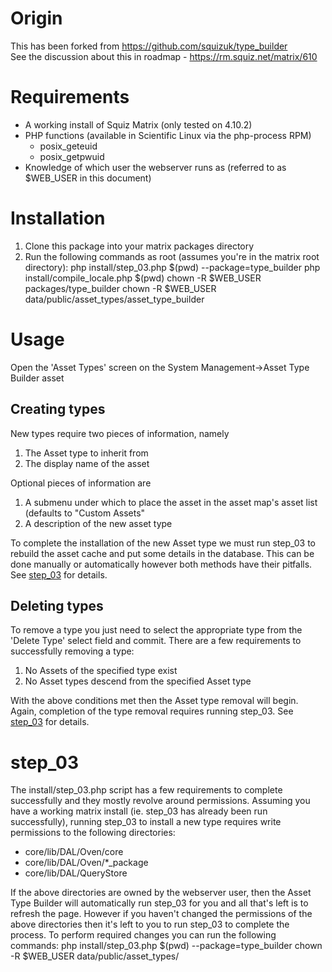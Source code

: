 # Origin
This has been forked from https://github.com/squizuk/type_builder  
See the discussion about this in roadmap - https://rm.squiz.net/matrix/610

# Requirements
* A working install of Squiz Matrix (only tested on 4.10.2)
* PHP functions (available in Scientific Linux via the php-process RPM)
	* posix_geteuid
	* posix_getpwuid
* Knowledge of which user the webserver runs as (referred to as $WEB_USER in this document)

# Installation
1. Clone this package into your matrix packages directory
1. Run the following commands as root (assumes you're in the matrix root directory):
	php install/step_03.php $(pwd) --package=type_builder
	php install/compile_locale.php $(pwd)
	chown -R $WEB_USER packages/type_builder
	chown -R $WEB_USER data/public/asset_types/asset_type_builder

# Usage
Open the 'Asset Types' screen on the System Management->Asset Type Builder asset

## Creating types
New types require two pieces of information, namely
1. The Asset type to inherit from
1. The display name of the asset

Optional pieces of information are
1. A submenu under which to place the asset in the asset map's asset list (defaults to "Custom Assets"
1. A description of the new asset type

To complete the installation of the new Asset type we must run step_03 to rebuild the asset cache and put some details in the database.  This can be done manually or automatically however both methods have their pitfalls.  See [step_03](#step_03) for details.

## Deleting types
To remove a type you just need to select the appropriate type from the 'Delete Type' select field and commit.  There are a few requirements to successfully removing a type:
1. No Assets of the specified type exist
1. No Asset types descend from the specified Asset type

With the above conditions met then the Asset type removal will begin.  Again, completion of the type removal requires running step_03.  See [step_03](#step_03) for details.

# step_03
The install/step_03.php script has a few requirements to complete successfully and they mostly revolve around permissions.  Assuming you have a working matrix install (ie. step_03 has already been run successfully), running step_03 to install a new type requires write permissions to the following directories:
- core/lib/DAL/Oven/core
- core/lib/DAL/Oven/*_package
- core/lib/DAL/QueryStore

If the above directories are owned by the webserver user, then the Asset Type Builder will automatically run step_03 for you and all that's left is to refresh the page.  However if you haven't changed the permissions of the above directories then it's left to you to run step_03 to complete the process.  To perform required changes you can run the following commands:
	php install/step_03.php $(pwd) --package=type_builder
	chown -R $WEB_USER data/public/asset_types/<new asset type>


